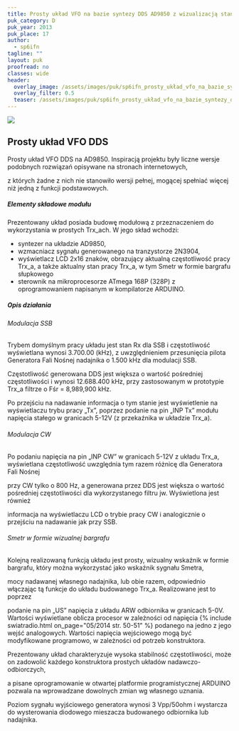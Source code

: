 ```yaml
---
title: Prosty układ VFO na bazie syntezy DDS AD9850 z wizualizacją stanu pracy TRX-a na wyświetlaczu LCD
puk_category: D
puk_year: 2013
puk_place: 17
author: 
  - sp6ifn
tagline: ""
layout: puk
proofread: no
classes: wide
header:
  overlay_image: /assets/images/puk/sp6ifn_prosty_układ_vfo_na_bazie_syntezy_dds_ad9850_z_wizualizacją_stanu_pracy_trx_a_na_wyświetlaczu_lcd.jpg
  overlay_filter: 0.5
  teaser: /assets/images/puk/sp6ifn_prosty_układ_vfo_na_bazie_syntezy_dds_ad9850_z_wizualizacją_stanu_pracy_trx_a_na_wyświetlaczu_lcd.jpg
---
```






 



![](assets/data/img/projects/2013-17-0.jpg) 



Prosty układ VFO DDS
--------------------





 Prosty układ VFO DDS na AD9850. Inspiracją projektu były liczne wersje podobnych rozwiązań opisywane na stronach internetowych,

 z których żadne z nich nie stanowiło wersji pełnej, mogącej spełniać więcej niż jedną z funkcji podstawowych.




##### Elementy składowe modułu




 Prezentowany układ posiada budowę modułową z przeznaczeniem do wykorzystania w prostych Trx\_ach. W jego skład wchodzi:






* syntezer na układzie AD9850,
* wzmacniacz sygnału generowanego na tranzystorze 2N3904,
* wyświetlacz LCD 2x16 znaków, obrazujący aktualną częstotliwość pracy Trx\_a, a także aktualny stan pracy Trx\_a, w tym Smetr w formie bargrafu słupkowego
* sterownik na mikroprocesorze ATmega 168P (328P) z oprogramowaniem napisanym w kompilatorze ARDUINO.




##### Opis działania



###### Modulacja SSB



 Trybem domyślnym pracy układu jest stan Rx dla SSB i częstotliwość wyświetlana wynosi 3.700.00 (kHz), z uwzględnieniem przesunięcia pilota Generatora Fali Nośnej nadajnika o 1.500 kHz dla modulacji SSB.

 Częstotliwość generowana DDS jest większa o wartość pośredniej częstotliwości i wynosi 12.688.400 kHz, przy zastosowanym w prototypie Trx\_a filtrze o Fśr = 8,989,900 kHz.

 Po przejściu na nadawanie informacja o tym stanie jest wyświetlenie na wyświetlaczu trybu pracy „Tx”, poprzez podanie na pin „INP Tx” modułu napięcia stałego w granicach 5-12V (z przekaźnika w układzie Trx\_a).





###### Modulacja CW



 Po podaniu napięcia na pin „INP CW” w granicach 5-12V z układu Trx\_a, wyświetlana częstotliwość uwzględnia tym razem różnicę dla Generatora Fali Nośnej

 przy CW tylko o 800 Hz, a generowana przez DDS jest większa o wartość pośredniej częstotliwości dla wykorzystanego filtru jw. Wyświetlona jest również

 informacja na wyświetlaczu LCD o trybie pracy CW i analogicznie o przejściu na nadawanie jak przy SSB.





###### Smetr w formie wizualnej bargrafu



 Kolejną realizowaną funkcją układu jest prosty, wizualny wskaźnik w formie bargrafu, który można wykorzystać jako wskaźnik sygnału Smetra,

 mocy nadawanej własnego nadajnika, lub obie razem, odpowiednio włączając tą funkcje do układu budowanego Trx\_a. Realizowane jest to poprzez

 podanie na pin „US” napięcia z układu ARW odbiornika w granicach 5-0V. Wartości wyświetlane oblicza procesor w zależności od napięcia
{% include swiatradio.html on_page="05/2014 str. 50-51" %}
 podanego na jedno z jego wejść analogowych. Wartości napięcia wejściowego mogą być modyfikowane programowo, w zależności od potrzeb konstruktora.






Prezentowany układ charakteryzuje wysoka stabilność częstotliwości, może on zadowolić każdego konstruktora prostych układów nadawczo-odbiorczych,

a pisane oprogramowanie w otwartej platformie programistycznej ARDUINO pozwala na wprowadzane dowolnych zmian wg własnego uznania.

Poziom sygnału wyjściowego generatora wynosi 3 Vpp/50ohm i wystarcza do wysterowania diodowego mieszacza budowanego odbiornika lub nadajnika.









 





 



